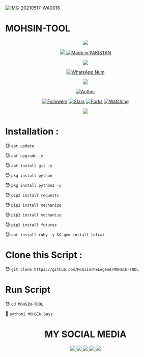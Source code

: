 ![IMG-20210517-WA0016](https://user-images.githubusercontent.com/72184388/119422533-c06b7800-bd1a-11eb-8286-94dfb86eaf5e.jpg)
# MOHSIN-TOOL


<p align="center">
<a href="https://github.com/MohsinTheLegend"><img src="https://img.shields.io/badge/MOHSIN-ALI-Black?style=for-the-badge&logo=python.svg">
<p align="center">
<img src="https://github.com/MohsinTheLegend/MohsinTheLegend/blob/MohsinTheLegend/img/anonym_MOHSIN_112231.gif">
<a href="#"><img title="Made in PAKISTAN" src="https://img.shields.io/badge/MADE%20IN-PAKISTAN-green?colorA=%23ff0000&colorB=%23017e40&style=for-the-badge"></a>
</p>
<p align="center">
<img src="https://github-readme-stats.vercel.app/api?username=MohsinTheLegend&show_icons=true&theme=radical">
</p>
<p align="center">
<a href="#"><img title="WhatsApp Num" src="https://img.shields.io/badge/WhatsApp%20Num-03063112***-green?colorA=%23ff0000&colorB=%23017e40&style=for-the-badge"></a>
</p>
<p align="center">
<img src="https://github.com/MohsinTheLegend/MohsinTheLegend/blob/MohsinTheLegend/img/python_MOHSIN_23511.jpg">
<p align="center">
<a href="https://github.com/MohsinTheLegend"><img title="Author" src="https://img.shields.io/badge/Author-MOHSIN-ALI-red.svg?style=for-the-badge&logo=github"></a>
</p>
<p align="center">
<a href="https://github.com/MOHSINTHELEGEND/followers"><img title="Followers" src="https://img.shields.io/github/followers/MohsinTheLegend?label=Followers&color=blue&style=flat-square"></a>
<a href="https://github.com/MohsinTheLegend/MohsinTheLegend/stargazers/"><img title="Stars" src="https://img.shields.io/github/stars/MohsinTheLegend?label=Stars&color=red&style=flat-square"></a>
<a href="https://github.com/MohsinTheLegend/MohsinTheLegend/network/members"><img title="Forks" src="https://img.shields.io/github/forks/MohsinTheLegend/MohsinTheLegend?label=Forks&color=red&style=flat-square"></a>
<a href="https://github.com/MohsinTheLegend/watchers"><img title="Watching" src="https://img.shields.io/github/watchers/MohsinTheLegend/MohsinTheLegend?label=Watchers&color=blue&style=flat-square"></a>
</p>
  
  <p align="center">
<img src="https://github.com/MohsinTheLegend/MohsinThelegend/blob/MohsinTheLegend/img/python_MohsinTheLegend_23511.jpg">
<p align="center">

# Installation :

😈 `apt update`

😈 `apt upgrade -y`

😈 `apt install git -y`

😈 `pkg install python`

😈 `pkg install python2 -y`

😈 `pip2 install requests`

😈 `pip2 install mechanize`

😈 `pip2 install mechanize`

😈 `pip2 install futures`

😈 `apt install ruby -y && gem install lolcat`

# Clone this Script :

😈 `git clone https://github.com/MohsinTheLegend/MOHSIN-TOOL`

# Run Script

😈 `cd MOHSIN-TOOL`

👾 `python2 MOHSIN.Says`


<h1 align="center"> MY SOCIAL MEDIA </h1>
<p align="center">
<a href="https://github.com/MohsinTheLegend"><img src="https://img.shields.io/badge/Github-black?logo=Github&logoColor=black&labelColor=white">
<a href="https://m.facebook.com/MOHSIN.ALI.THE.FATHER.OF.HATERX"><img src="https://img.shields.io/badge/facebook-blue?logo=Twitter&logoColor=White&labelColor=white">
<a href="https://www.facebook.com/https://MOHSIN.ALI.THE.FATHER.OF.HATERX"><img src="https://img.shields.io/badge/Facebook-blue?logo=Facebook&logoColor=blue&labelColor=white">
<a href="https://www.instagram.com/Mohsinaliofficial786"><img src="https://img.shields.io/badge/Instagram-red?logo=Instagram&logoColor=purple&labelColor=white">
<a href="https://wa.me/03063112***?text=Asalamualaikum+bang"><img src="https://img.shields.io/badge/Whatsapp-CHAT-green?logo=Whatsapp&logoColor=Brightgreen&labelColor=white">
</p>




